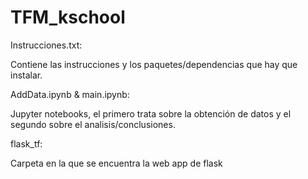 # TFM_kschool

Instrucciones.txt:

Contiene las instrucciones y los paquetes/dependencias que hay que instalar.


AddData.ipynb & main.ipynb:

Jupyter notebooks, el primero trata sobre la obtención de datos y el segundo sobre el analisis/conclusiones.


flask_tf:

Carpeta en la que se encuentra la web app de flask
